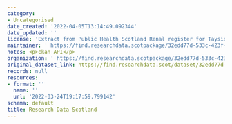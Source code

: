 ```yaml
---
category:
- Uncategorised
date_created: '2022-04-05T13:14:49.092344'
date_updated: ''
license: 'Extract from Public Health Scotland Renal register for Tayside and Fife.  '
maintainer: ' https://find.researchdata.scotpackage/32edd77d-533c-423f-b045-937507f8505d'
notes: <p>ckan API</p>
organization: ' https://find.researchdata.scotpackage/32edd77d-533c-423f-b045-937507f8505d'
original_dataset_link: https://find.researchdata.scot/dataset/32edd77d-533c-423f-b045-937507f8505d/resource/32edd77d-533c-423f-b045-937507f8505d/download/datadictionary.json
records: null
resources:
- format: ''
  name: ''
  url: '2022-03-24T19:17:59.799142'
schema: default
title: Research Data Scotland
---
```


